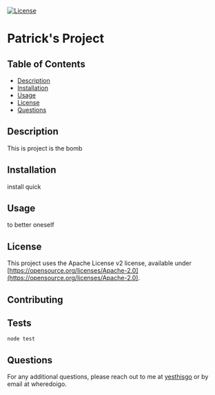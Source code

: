 [![License](https://img.shields.io/badge/License-Apache%202.0-blue.svg)](https://opensource.org/licenses/Apache-2.0)

# Patrick's Project

## Table of Contents
- [Description](#description)
- [Installation](#installation)
- [Usage](#usage)
- [License](#license)
- [Questions](#questions)

## Description
This is project is the bomb

## Installation
install quick

## Usage
to better oneself

## License
This project uses the Apache License v2 license, available under [https://opensource.org/licenses/Apache-2.0](https://opensource.org/licenses/Apache-2.0).

## Contributing

## Tests
```
node test
```


  ## Questions
  For any additional questions, please reach out to me at [yesthisgo](https://github.com/yesthisgo) or by email at wheredoigo.
  